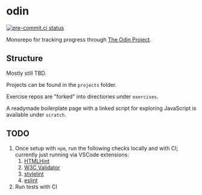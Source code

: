 # odin

[![pre-commit.ci status](https://results.pre-commit.ci/badge/github/NeilMcB/odin/main.svg)](https://results.pre-commit.ci/latest/github/NeilMcB/odin/main)

Monorepo for tracking progress through [The Odin Project](https://www.theodinproject.com/dashboard).

## Structure

Mostly still TBD.

Projects can be found in the `projects` folder.

Exercise repos are "forked" into directiories under `exercises`.

A readymade boilerplate page with a linked script for exploring JavaScript is available under `scratch`.

## TODO

1. Once setup with `npm`, run the following checks locally and with CI; currently just running via VSCode extensions:
    1. [HTMLHint](https://www.npmjs.com/package/htmlhint)
    1. [W3C Validator](https://www.npmjs.com/package/w3c-html-validator)
    1. [stylelint](https://www.npmjs.com/package/stylelint)
    1. [eslint](https://eslint.org/)
2. Run tests with CI
